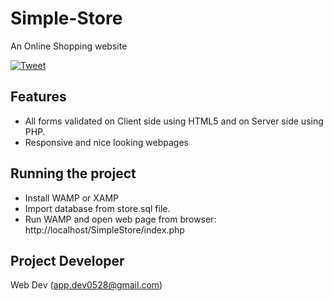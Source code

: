 # Simple-Store
An Online Shopping website


[![Tweet](https://img.shields.io/twitter/url/http/shields.io.svg?style=social)](https://twitter.com/intent/tweet?text=Get%20over%20170%20free%20design%20blocks%20based%20on%20Bootstrap%204&url=https://www.froala.com/design-blocks&via=froala&hashtags=bootstrap,design,templates,blocks,developers)

Features
--------

* All forms validated on Client side using HTML5 and on Server side using PHP.
* Responsive and nice looking webpages 

Running the project 
-------------------

* Install WAMP or XAMP
* Import database from store.sql file.
* Run WAMP and open web page from browser: http://localhost/SimpleStore/index.php

Project Developer
----------------
Web Dev (app.dev0528@gmail.com)
